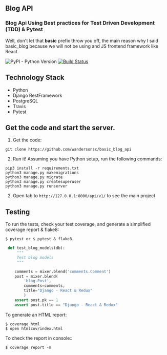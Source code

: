 ## Blog API

### Blog Api Using Best practices for Test Driven Development (TDD) & Pytest

Well, don't let that **basic** prefix throw you off, the main reason why I said basic_blog because we will not be using and JS frontend framework like React.

![PyPI - Python Version](https://img.shields.io/pypi/pyversions/Django.svg)
[![Build Status](https://travis-ci.org/wandersonsc/basic_blog_api.svg?branch=master)](https://travis-ci.org/wandersonsc/basic_blog_api)

## Technology Stack

- Python
- Django RestFramework
- PostgreSQL
- Travis
- Pytest

## Get the code and start the server.

1. Get the code:

```
git clone https://github.com/wandersonsc/basic_blog_api
```

2. Run it! Assuming you have Python setup, run the following commands:

```
pip3 install -r requirements.txt
python3 manage.py makemigrations
python3 manage.py migrate
python3 manage.py createsuperuser
python3 manage.py runserver

```

2. Open tab to `http://127.0.0.1:8000/api/v1/` to see the main project

## Testing

To run the tests, check your test coverage, and generate a simplified coverage report & flake8:

`$ pytest or $ pytest & flake8`

```python
 def test_blog_models(db):
     """
     Test blog models
     """

    comments = mixer.blend('comments.Comment')
    post = mixer.blend(
        'blog.Post',
        comments=comments,
        title="Django - React & Redux"
        )
    assert post.pk == 1
    assert post.title == "Django - React & Redux"

```

To generate an HTML report:

    $ coverage html
    $ open htmlcov/index.html

To check the report in console::

    $ coverage report -m
